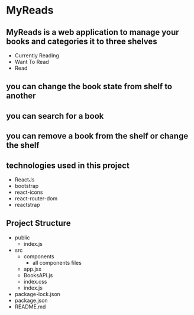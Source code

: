 # MyReads

## MyReads is a web application to manage your books and categories it to three shelves
* Currently Reading
* Want To Read
* Read


## you can change the book state from shelf to another
## you can search for a book

## you can remove a book from the shelf or change the shelf


## technologies used in this project
* ReactJs
* bootstrap
* react-icons
* react-router-dom
* reactstrap

## Project Structure
* public
    * index.js
* src
    * components
        * all components files
    * app.jsx
    * BooksAPI.js
    * index.css
    * index.js
* package-lock.json
* package.json
* README.md